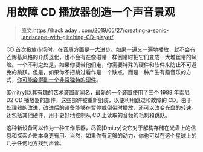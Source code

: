 # 用故障 CD 播放器创造一个声音景观

> 原文:[https://hack aday . com/2019/05/27/creating-a-sonic-landscape-with-glitching-CD-player/](https://hackaday.com/2019/05/27/creating-a-sonic-landscape-with-glitching-cd-player/)

CD 首次投放市场时，在音质方面是一大进步。如果一遍又一遍地播放，就不会有乙烯基风格的介质退化，也不会有在像磁带一样倒带时把它们变成一大堆丝带的风险。一个不利之处是，如果你要带他们走，你需要特殊的硬件和软件来防止不可避免的跳跃。但是，如果你不把跳过看作是一个缺点，而是一种产生有趣音乐的方式，[你可能会得到一个非常独特的硬件](http://vtol.cc/filter/works/rotor)。

[Dmitry]以其有趣的艺术装置而闻名，最新的一个装置使用了三个 1988 年索尼 D2 CD 播放器的部件，这些部件被重新组装，以便利用跳过和故障的 CD。由于处理器的改进，改进后的设备能够在暂停或倒带时播放，还可以改变光盘的转速。还包括其他硬件，用于更好地控制从 CD 上读取的音频的毛刺和跳跃。

这种新设备可以作为一种工作乐器，尽管[Dmitry]说它对于解构存储在光盘上的信息和探索介质本身更有用。当然，如果你有足够的动力，你也可以在这个星球上的几乎任何地方找到声音。